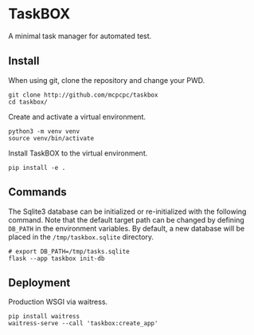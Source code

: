 # TaskBOX

A minimal task manager for automated test.

## Install

When using git, clone the repository and change your PWD.

    git clone http://github.com/mcpcpc/taskbox
    cd taskbox/

Create and activate a virtual environment.

    python3 -m venv venv
    source venv/bin/activate

Install TaskBOX to the virtual environment.

    pip install -e .

## Commands

The Sqlite3 database can be initialized or re-initialized with the
following command. Note that the default target path can be changed
by defining `DB_PATH` in the environment variables. By default, a
new database will be placed in the `/tmp/taskbox.sqlite` directory.

    # export DB_PATH=/tmp/tasks.sqlite
    flask --app taskbox init-db

## Deployment

Production WSGI via waitress.

    pip install waitress
    waitress-serve --call 'taskbox:create_app'
